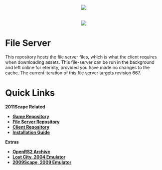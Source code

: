 <p align="center">
  <img src="https://github.com/2011Scape/installation-guide/assets/75695035/6b99c832-6d62-4811-bdda-143d72c13c7a" />
  <br>
  <br>
  <br>
  <img src="https://github.com/2011Scape/file-server/assets/75695035/29ae3b3b-2ecb-4608-84b4-c7aa6f762352" />
  <br>
</p>

# File Server

This repository hosts the file server files, which is what the client requires when downloading assets. This file-server can be run in the background and left online for eternity, provided you have made no changes to the cache. The current iteration of this file server targets revision 667.

# Quick Links

<b>2011Scape Related<b>
- [Game Repository](https://github.com/2011Scape/game)
- [File Server Repository](https://github.com/2011Scape/file-server)
- [Client Repository](https://github.com/2011Scape/runetek5-client)
- [Installation Guide](https://github.com/2011Scape/installation-guide)

<b>Extras</b>
- [OpenRS2 Archive](https://archive.openrs2.org/)
- [Lost City, 2004 Emulator](https://discord.gg/hN3tHUmZEN)
- [2009Scape, 2009 Emulator](https://2009scape.org)

